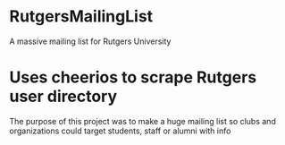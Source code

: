 # RutgersMailingList
A massive mailing list for Rutgers University

# Uses cheerios to scrape Rutgers user directory 
The purpose of this project was to make a huge mailing list so clubs and organizations could target students, staff or alumni with info
